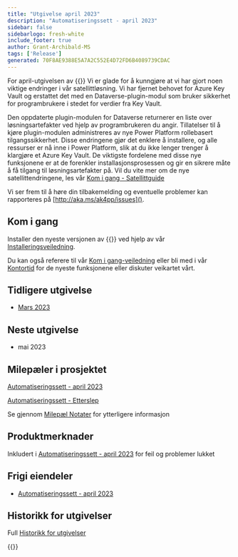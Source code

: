 ```yaml
---
title: "Utgivelse april 2023"
description: "Automatiseringssett - april 2023"
sidebar: false
sidebarlogo: fresh-white
include_footer: true
author: Grant-Archibald-MS
tags: ['Release']
generated: 70F8AE9388E5A7A2C552E4D72FD6B4089739CDAC
---
```


For april-utgivelsen av {{<product-name>}} Vi er glade for å kunngjøre at vi har gjort noen viktige endringer i vår satellittløsning. Vi har fjernet behovet for Azure Key Vault og erstattet det med en Dataverse-plugin-modul som bruker sikkerhet for programbrukere i stedet for verdier fra Key Vault. 

Den oppdaterte plugin-modulen for Dataverse returnerer en liste over løsningsartefakter ved hjelp av programbrukeren du angir. Tillatelser til å kjøre plugin-modulen administreres av nye Power Platform rollebasert tilgangssikkerhet. Disse endringene gjør det enklere å installere, og alle ressurser er nå inne i Power Platform, slik at du ikke lenger trenger å klargjøre et Azure Key Vault. De viktigste fordelene med disse nye funksjonene er at de forenkler installasjonsprosessen og gir en sikrere måte å få tilgang til løsningsartefakter på. Vil du vite mer om de nye satellittendringene, les vår [Kom i gang - Satellittguide](/nb/get-started/satellite)

Vi ser frem til å høre din tilbakemelding og eventuelle problemer kan rapporteres på [http://aka.ms/ak4pp/issues]().

## Kom i gang

Installer den nyeste versjonen av {{<product-name>}} ved hjelp av vår [Installeringsveiledning](/nb/get-started/install).

Du kan også referere til vår [Kom i gang-veiledning](/nb/get-started) eller bli med i vår [Kontortid](/nb/office-hours) for de nyeste funksjonene eller diskuter veikartet vårt.

## Tidligere utgivelse

- [Mars 2023](/nb/releases/march-2023)

## Neste utgivelse

- mai 2023

## Milepæler i prosjektet

[Automatiseringssett - april 2023](https://github.com/orgs/microsoft/projects/486/views/11)

[Automatiseringssett - Etterslep](https://github.com/orgs/microsoft/projects/486/views/1)

Se gjennom [Milepæl Notater](/nb/releases/milestones) for ytterligere informasjon

## Produktmerknader

Inkludert i [Automatiseringssett - april 2023](https://github.com/microsoft/powercat-automation-kit/releases/tag/AutomationKit-April2023) for feil og problemer lukket

## Frigi eiendeler

- [Automatiseringssett - april 2023](https://github.com/microsoft/powercat-automation-kit/releases/tag/AutomationKit-April2023)

## Historikk for utgivelser

Full [Historikk for utgivelser](/nb/releases)

{{<questions name="/content/nb/releases/April-2023.json" completed="Takk for at du gir tilbakemelding" showNavigationButtons="false" locale="nb">}}

